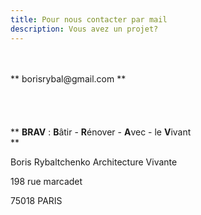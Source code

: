```yaml
---
title: Pour nous contacter par mail
description: Vous avez un projet?
---
```

</br>
</br>
** borisrybal@gmail.com **
</br>
</br>
</br>
</br>
</br>
** <b>BRAV</b> :   <b>B</b>âtir  -  <b>R</b>énover  -  <b>A</b>vec  -  le <b>V</b>ivant<br>**

Boris Rybaltchenko Architecture Vivante

198 rue marcadet

75018 PARIS
